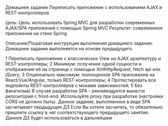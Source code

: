 Домашнее задание
Переписать приложение с использованием AJAX и REST-контроллеров

Цель:
Цель: использовать Spring MVC для разработки современных AJAX/SPA приложений c помощью Spring MVC
Результат: современное приложение на стеке Spring


Описание/Пошаговая инструкция выполнения домашнего задания:
Домашнее задание выполняется на основе предыдущего.

1 Переписать приложение с классических View на AJAX архитектуру и REST-контроллеры;
2 Минимум: получение одной сущности и отображение её на странице с помощью XmlHttpRequest, fetch api или jQuery;
3 Опционально максимум: полноценное SPA приложение на React/Vue/Angular, только REST-контроллеры;
4 Протестировать все эндпойнты REST-контроллеров с моками зависимостей;
5 Без фанатизма)
В случае разработки SPA - рекомендуется вынести репозиторий с front-end. Используйте proxy при разработке (настройки CORS не должно быть).
Данное задание, выполненное в виде SPA засчитывает пердыдущее ДЗ
Если Вы хотите засчитать, то обязательно пришлите ссылку в чат соответствующего предыдущего занятия.
Данное ДЗ будет использоваться в дальнейшем
